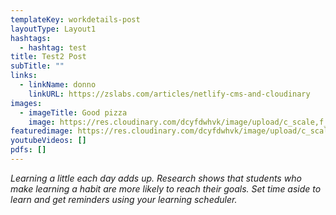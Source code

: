 ```yaml
---
templateKey: workdetails-post
layoutType: Layout1
hashtags:
  - hashtag: test
title: Test2 Post
subTitle: ""
links:
  - linkName: donno
    linkURL: https://zslabs.com/articles/netlify-cms-and-cloudinary
images:
  - imageTitle: Good pizza
    image: https://res.cloudinary.com/dcyfdwhvk/image/upload/c_scale,f_auto,q_auto,w_160/v1612844158/glutenfree/rjvxqdeew6neaejc2c3m.jpg
featuredimage: https://res.cloudinary.com/dcyfdwhvk/image/upload/c_scale,f_auto,q_auto,w_160/v1612843975/glutenfree/x0owgb5yzkzvz8jtkwgp.jpg
youtubeVideos: []
pdfs: []
---
```

*Learning a little each day adds up. Research shows that students who make learning a habit are more likely to reach their goals. Set time aside to learn and get reminders using your learning scheduler.*